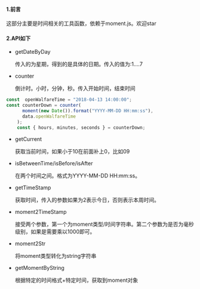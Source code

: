 #### 1.前言
这部分主要是时间相关的工具函数，依赖于moment.js。欢迎star

#### 2.API如下

- getDateByDay
  
  传入的为星期，得到的是具体的日期。传入的值为:1....7

- counter
  
  倒计时。小时，分钟，秒。传入开始时间，结束时间

```js
const  openWalfareTime = "2018-04-13 14:00:00";
const counterDown = counter(
      moment(new Date()).format("YYYY-MM-DD HH:mm:ss"),
      data.openWalfareTime
    );
    const { hours, minutes, seconds } = counterDown;
```

- getCurrent
 
  获取当前时间，如果小于10在前面补上0，比如09

- isBetweenTime/isBefore/isAfter

  在两个时间之间。格式为YYYY-MM-DD HH:mm:ss。

- getTimeStamp
  
  获取时间，传入的参数如果为2表示今日，否则表示本周时间。

- moment2TimeStamp
  
  接受两个参数，第一个为moment类型/时间字符串。第二个参数为是否为毫秒级别，如果是需要乘以1000即可。

- moment2Str
  
  将moment类型转化为string字符串

- getMomentByString

  根据特定的时间格式+特定时间，获取到moment对象

